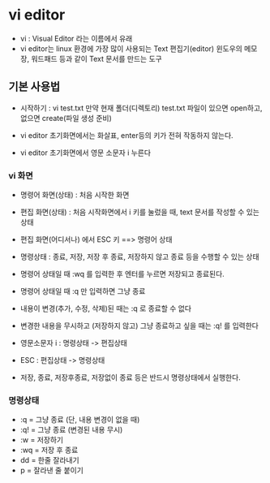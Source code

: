 # vi editor
* vi : Visual Editor 라는 이름에서 유래
* vi editor는 linux 환경에 가장 많이 사용되는 Text 편집기(editor)
  윈도우의 메모장, 워드패드 등과 같이 Text 문서를 만드는 도구

## 기본 사용법
* 시작하기 : vi test.txt
 만약 현재 폴더(디렉토리) test.txt 파일이 있으면 open하고, 없으면 create(파일 생성 준비)

 * vi editor 초기화면에서는 화살표, enter등의 키가 전혀 작동하지 않는다.

 * vi editor 초기화면에서 영문 소문자 i 누른다

 ### vi 화면
 * 명령어 화면(상태) : 처음 시작한 화면 
 * 편집 화면(상태) : 처음 시작화면에서 i 키를 눌렀을 때, text 문서를 작성할 수 있는 상태
 * 편집 화면(어디서나) 에서 ESC 키 ==> 명령어 상태
 * 명령상태 : 종료, 저장, 저장 후 종료, 저장하지 않고 종료 등을 수행할 수 있는 상태 
 * 명령어 상태일 때 :wq 를 입력한 후 엔터를 누르면 저장되고 종료된다.
 * 명령어 상태일 때 :q 만 입력하면 그냥 종료
 * 내용이 변경(추가, 수정, 삭제)된 때는 :q 로 종료할 수 없다
 * 변경한 내용을 무시하고 (저장하지 않고) 그냥 종료하고 싶을 때는 :q! 를 입력한다 

 * 영문소문자 i : 명령상태 -> 편집상태
 * ESC : 편집상태 -> 명령상태
 * 저장, 종료, 저장후종료, 저장없이 종료 등은 반드시 명령상태에서 실행한다.

 ### 명령상태
 * :q = 그냥 종료 (단, 내용 변경이 없을 때)
 * :q! = 그냥 종료 (변경된 내용 무시)
 * :w = 저장하기
 * :wq = 저장 후 종료
 * dd = 한줄 잘라내기
 * p = 잘라낸 줄 붙이기
 